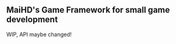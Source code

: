 MaiHD's Game Framework for small game development
-------------------------------------------------

WIP, API maybe changed!